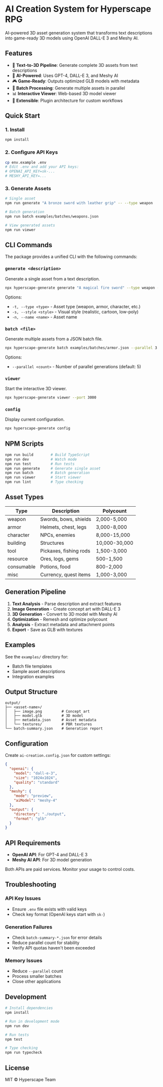 # AI Creation System for Hyperscape RPG

AI-powered 3D asset generation system that transforms text descriptions into game-ready 3D models using OpenAI DALL-E 3 and Meshy AI.

## Features

- 🎨 **Text-to-3D Pipeline**: Generate complete 3D assets from text descriptions
- 🤖 **AI-Powered**: Uses GPT-4, DALL-E 3, and Meshy AI
- 🎮 **Game-Ready**: Outputs optimized GLB models with metadata
- 🔄 **Batch Processing**: Generate multiple assets in parallel
- 📊 **Interactive Viewer**: Web-based 3D model viewer
- 🔧 **Extensible**: Plugin architecture for custom workflows

## Quick Start

### 1. Install

```bash
npm install
```

### 2. Configure API Keys

```bash
cp env.example .env
# Edit .env and add your API keys:
# OPENAI_API_KEY=sk-...
# MESHY_API_KEY=...
```

### 3. Generate Assets

```bash
# Single asset
npm run generate "A bronze sword with leather grip" -- --type weapon

# Batch generation
npm run batch examples/batches/weapons.json

# View generated assets
npm run viewer
```

## CLI Commands

The package provides a unified CLI with the following commands:

### `generate <description>`
Generate a single asset from a text description.

```bash
npx hyperscape-generate generate "A magical fire sword" --type weapon --name "Flameblade"
```

Options:
- `-t, --type <type>` - Asset type (weapon, armor, character, etc.)
- `-s, --style <style>` - Visual style (realistic, cartoon, low-poly)
- `-n, --name <name>` - Asset name

### `batch <file>`
Generate multiple assets from a JSON batch file.

```bash
npx hyperscape-generate batch examples/batches/armor.json --parallel 3
```

Options:
- `--parallel <count>` - Number of parallel generations (default: 5)

### `viewer`
Start the interactive 3D viewer.

```bash
npx hyperscape-generate viewer --port 3000
```

### `config`
Display current configuration.

```bash
npx hyperscape-generate config
```

## NPM Scripts

```bash
npm run build        # Build TypeScript
npm run dev          # Watch mode
npm run test         # Run tests
npm run generate     # Generate single asset
npm run batch        # Batch generation
npm run viewer       # Start viewer
npm run lint         # Type checking
```

## Asset Types

| Type | Description | Polycount |
|------|-------------|-----------|
| weapon | Swords, bows, shields | 2,000-5,000 |
| armor | Helmets, chest, legs | 3,000-8,000 |
| character | NPCs, enemies | 8,000-15,000 |
| building | Structures | 10,000-30,000 |
| tool | Pickaxes, fishing rods | 1,500-3,000 |
| resource | Ores, logs, gems | 500-1,500 |
| consumable | Potions, food | 800-2,000 |
| misc | Currency, quest items | 1,000-3,000 |

## Generation Pipeline

1. **Text Analysis** - Parse description and extract features
2. **Image Generation** - Create concept art with DALL-E 3
3. **3D Generation** - Convert to 3D model with Meshy AI
4. **Optimization** - Remesh and optimize polycount
5. **Analysis** - Extract metadata and attachment points
6. **Export** - Save as GLB with textures

## Examples

See the `examples/` directory for:
- Batch file templates
- Sample asset descriptions
- Integration examples

## Output Structure

```
output/
├── <asset-name>/
│   ├── image.png         # Concept art
│   ├── model.glb         # 3D model
│   ├── metadata.json     # Asset metadata
│   └── textures/         # PBR textures
└── batch-summary.json    # Generation report
```

## Configuration

Create `ai-creation.config.json` for custom settings:

```json
{
  "openai": {
    "model": "dall-e-3",
    "size": "1024x1024",
    "quality": "standard"
  },
  "meshy": {
    "mode": "preview",
    "aiModel": "meshy-4"
  },
  "output": {
    "directory": "./output",
    "format": "glb"
  }
}
```

## API Requirements

- **OpenAI API**: For GPT-4 and DALL-E 3
- **Meshy AI API**: For 3D model generation

Both APIs are paid services. Monitor your usage to control costs.

## Troubleshooting

### API Key Issues
- Ensure `.env` file exists with valid keys
- Check key format (OpenAI keys start with `sk-`)

### Generation Failures
- Check `batch-summary-*.json` for error details
- Reduce parallel count for stability
- Verify API quotas haven't been exceeded

### Memory Issues
- Reduce `--parallel` count
- Process smaller batches
- Close other applications

## Development

```bash
# Install dependencies
npm install

# Run in development mode
npm run dev

# Run tests
npm test

# Type checking
npm run typecheck
```

## License

MIT © Hyperscape Team
